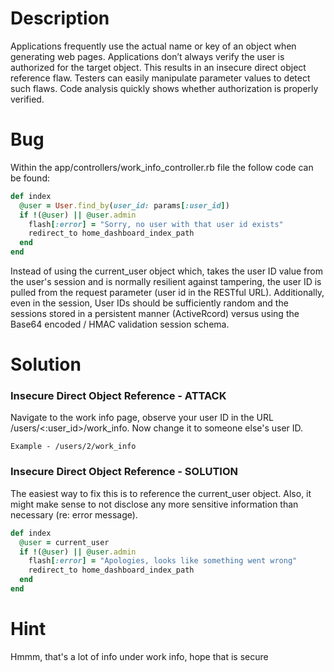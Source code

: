# Description

Applications frequently use the actual name or key of an object when generating web pages. Applications don’t always verify the user is authorized for the target object. This results in an insecure direct object reference flaw. Testers can easily manipulate parameter values to detect such flaws. Code analysis quickly shows whether authorization is properly verified.

# Bug

Within the app/controllers/work_info_controller.rb file the follow code can be found:

```ruby
def index
  @user = User.find_by(user_id: params[:user_id])
  if !(@user) || @user.admin
    flash[:error] = "Sorry, no user with that user id exists"
    redirect_to home_dashboard_index_path
  end
end
```
Instead of using the current_user object which, takes the user ID value from the user's session and is normally resilient against tampering, the user ID is pulled from the request parameter (user id in the RESTful URL). Additionally, even in the session, User IDs should be sufficiently random and the sessions stored in a persistent manner (ActiveRcord) versus using the Base64 encoded / HMAC validation session schema.

# Solution

### Insecure Direct Object Reference - ATTACK

Navigate to the work info page, observe your user ID in the URL /users/<:user_id>/work_info. Now change it to someone else's user ID.

    Example - /users/2/work_info

### Insecure Direct Object Reference - SOLUTION

The easiest way to fix this is to reference the current_user object. Also, it might make sense to not disclose any more sensitive information than necessary (re: error message).

```ruby
def index
  @user = current_user
  if !(@user) || @user.admin
    flash[:error] = "Apologies, looks like something went wrong"
    redirect_to home_dashboard_index_path
  end
end
```

# Hint

Hmmm, that's a lot of info under work info, hope that is secure

